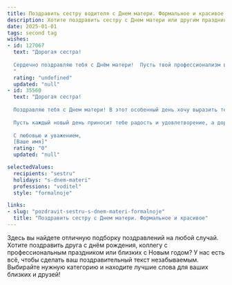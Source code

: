 ```yaml
---
title: Поздравить сестру водителя с Днем матери. Формальное и красивое
description: Хотите поздравить сестру с Днем матери или другим праздником? Наш ИИ создаст незабываемое поздравление, а вы обязательно выделитесь среди других.  
date: 2025-01-01
tags: second tag
wishes:
- id: 127067
  text: "Дорогая сестра!
  
  Сердечно поздравляю тебя с Днём матери!  Пусть твой профессионализм водителя,  внесший столько  вклада в нашу семью, сочетается с  нежностью и заботой, которыми ты окружаешь своих близких. Желаю тебе крепкого здоровья,  бесконечного счастья,  терпения и благополучия. Пусть каждый день будет наполнен радостью и любовью!
  "
  rating: "undefined"
  updated: "null"
- id: 35560
  text: "Дорогая сестра!
  
  Поздравляю тебя с Днем матери! В этот особенный день хочу выразить тебе искреннюю благодарность за твою заботу, терпение и любовь. Ты не только замечательная мама, но и талантливый водитель, который уверенно и с мастерством ведет по жизни не только автомобиль, но и семью.
  
  Пусть каждый новый день приносит тебе радость и удовлетворение, а дорога проходит легко и спокойно. Желаю крепкого здоровья, счастья и гармонии в душе. Пусть твои самые смелые мечты сбываются, а твой путь всегда будет освещен счастливыми моментами.
  
  С любовью и уважением,
  [Ваше имя]"
  rating: "0"
  updated: "null"

selectedValues:
  recipients: "sestru"
  holidays: "s-dnem-materi"
  professions: "voditel"
  style: "formalnoje"

links:
- slug: "pozdravit-sestru-s-dnem-materi-formalnoje"
  title: "Поздравить сестру с Днем матери. Формальное и красивое"
---
```


Здесь вы найдете отличную подборку поздравлений на любой случай. 
Хотите поздравить друга с днём рождения, коллегу с профессиональным праздником или близких с Новым годом? У нас есть всё, чтобы сделать ваш поздравительный текст незабываемым. Выбирайте нужную категорию и находите лучшие слова для ваших близких и друзей!

